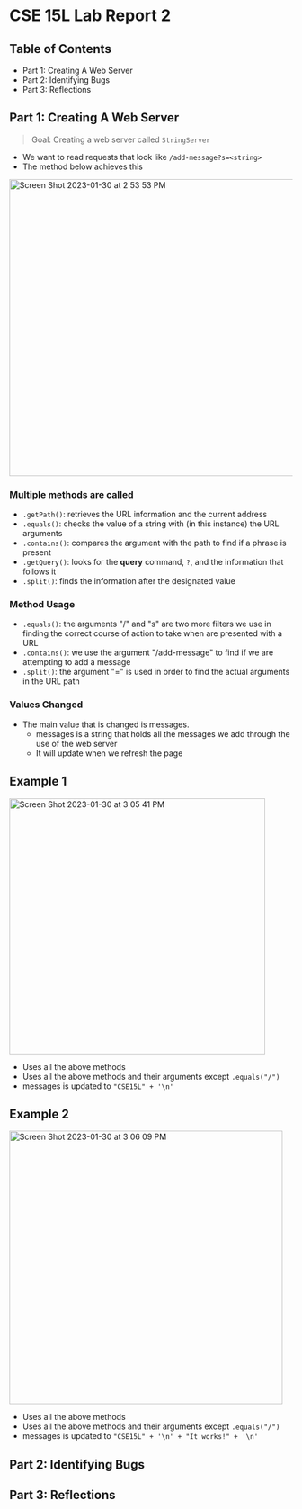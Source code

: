 # CSE 15L Lab Report 2

## Table of Contents
- Part 1: Creating A Web Server
- Part 2: Identifying Bugs
- Part 3: Reflections

## Part 1: Creating A Web Server
>Goal: Creating a web server called ```StringServer```

- We want to read requests that look like ```/add-message?s=<string>```
- The method below achieves this

<img width="528" alt="Screen Shot 2023-01-30 at 2 53 53 PM" src="https://user-images.githubusercontent.com/83740546/215614885-8c47ebe5-894b-46cf-ba37-0e37a10fdfdd.png">

### Multiple methods are called 
- ```.getPath()```: retrieves the URL information and the current address
- ```.equals()```: checks the value of a string with (in this instance) the URL arguments
- ```.contains()```: compares the argument with the path to find if a phrase is present
- ```.getQuery()```: looks for the **query** command, ```?```, and the information that follows it
- ```.split()```: finds the information after the designated value

### Method Usage
- ```.equals()```: the arguments "/" and "s" are two more filters we use in finding the correct course of action to take when are presented with a URL 
- ```.contains()```: we use the argument "/add-message" to find if we are attempting to add a message
- ```.split()```: the argument "=" is used in order to find the actual arguments in the URL path

### Values Changed
- The main value that is changed is messages.
  - messages is a string that holds all the messages we add through the use of the web server
  - It will update when we refresh the page 

## Example 1
<img width="455" alt="Screen Shot 2023-01-30 at 3 05 41 PM" src="https://user-images.githubusercontent.com/83740546/215616813-fb82e8d1-9ebf-4899-93b9-32e53c69f69f.png"> 

- Uses all the above methods
- Uses all the above methods and their arguments except ```.equals("/")```
- messages is updated to ```"CSE15L" + '\n'```

## Example 2
<img width="486" alt="Screen Shot 2023-01-30 at 3 06 09 PM" src="https://user-images.githubusercontent.com/83740546/215616826-1bb75983-377a-42bd-82b9-dc198ef29a67.png">

- Uses all the above methods
- Uses all the above methods and their arguments except ```.equals("/")```
- messages is updated to ```"CSE15L" + '\n' + "It works!" + '\n'```

## Part 2: Identifying Bugs

## Part 3: Reflections
